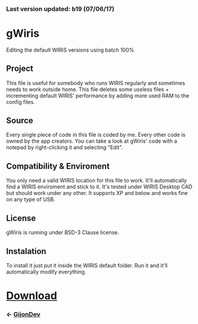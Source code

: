 ### Last version updated: b19 (07/06/17)




# gWiris
Editing the default WIRIS versions using batch 100%

## Project
This file is useful for somebody who runs WIRIS regularly and sometimes needs to work outside home.
This file deletes some useless files + incrementing default WIRIS' performance by adding more used RAM to the config files.

## Source
Every single piece of code in this file is coded by me. Every other code is owned by the app creators. You can take a look at gWiris' code with a notepad by right-clicking it and selecting "Edit".

## Compatibility & Enviroment
You only need a valid WIRIS location for this file to work. It'll automatically find a WIRIS enviroment and stick to it. It's tested under WIRIS Desktop CAD but should work under any other. It supports XP and below and works fine on any type of USB.

## License
gWiris is running under BSD-3 Clause license.

## Instalation
To install it just put it inside the WIRIS default folder. Run it and it'll automatically modify everything.

# [Download](https://github.com/GijonDev/gWiris/releases/download/b19/gWiris.cmd)

### <- [GijonDev](http://gijondev.github.io)

